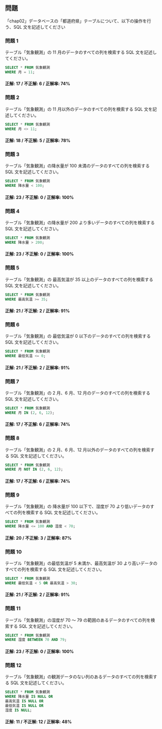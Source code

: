 ## 問題

「chap02」データベースの「都道府県」テーブルについて、以下の操作を行う、SQL 文を記述してください

### 問題 1

テーブル「気象観測」の 11 月のデータのすべての列を検索する SQL 文を記述してください。

```sql
SELECT * FROM 気象観測
WHERE 月 = 11;
```

#### 正解: 17 / 不正解: 6 / 正解率: 74%

### 問題 2

テーブル「気象観測」の 11 月以外のデータのすべての列を検索する SQL 文を記述してください。

```sql
SELECT * FROM 気象観測
WHERE 月 <> 11;
```

#### 正解: 18 / 不正解: 5 / 正解率: 78%

### 問題 3

テーブル「気象観測」の降水量が 100 未満のデータのすべての列を検索する SQL 文を記述してください。

```sql
SELECT * FROM 気象観測
WHERE 降水量 < 100;
```

#### 正解: 23 / 不正解: 0 / 正解率: 100%

### 問題 4

テーブル「気象観測」の降水量が 200 より多いデータのすべての列を検索する SQL 文を記述してください。

```sql
SELECT * FROM 気象観測
WHERE 降水量 > 200;
```

#### 正解: 23 / 不正解: 0 / 正解率: 100%

### 問題 5

テーブル「気象観測」の 最高気温が 35 以上のデータのすべての列を検索する SQL 文を記述してください。

```sql
SELECT * FROM 気象観測
WHERE 最高気温 >= 35;
```

#### 正解: 21 / 不正解: 2 / 正解率: 91%

### 問題 6

テーブル「気象観測」の 最低気温が 0 以下のデータのすべての列を検索する SQL 文を記述してください。

```sql
SELECT * FROM 気象観測
WHERE 最低気温 <= 0;
```

#### 正解: 21 / 不正解: 2 / 正解率: 91%

### 問題 7

テーブル「気象観測」の 2 月、6 月、12 月のデータのすべての列を検索する SQL 文を記述してください。

```sql
SELECT * FROM 気象観測
WHERE 月 IN (2, 6, 12);
```

#### 正解: 17 / 不正解: 6 / 正解率: 74%

### 問題 8

テーブル「気象観測」の 2 月、6 月、12 月以外のデータのすべての列を検索する SQL 文を記述してください。

```sql
SELECT * FROM 気象観測
WHERE 月 NOT IN (2, 6, 12);
```

#### 正解: 17 / 不正解: 6 / 正解率: 74%

### 問題 9

テーブル「気象観測」の 降水量が 100 以下で、湿度が 70 より低いデータのすべての列を検索する SQL 文を記述してください。

```sql
SELECT * FROM 気象観測
WHERE 降水量 <= 100 AND 湿度 < 70;
```

#### 正解: 20 / 不正解: 3 / 正解率: 87%

### 問題 10

テーブル「気象観測」の最低気温が 5 未満か、最高気温が 30 より高いデータのすべての列を検索する SQL 文を記述してください。

```sql
SELECT * FROM 気象観測
WHERE 最低気温 < 5 OR 最高気温 > 30;
```

#### 正解: 21 / 不正解: 2 / 正解率: 91%

### 問題 11

テーブル「気象観測」の湿度が 70 ～ 79 の範囲のあるデータのすべての列を検索する SQL 文を記述してください。

```sql
SELECT * FROM 気象観測
WHERE 湿度 BETWEEN 70 AND 79;
```

#### 正解: 23 / 不正解: 0 / 正解率: 100%

### 問題 12

テーブル「気象観測」の観測データのない列のあるデータのすべての列を検索する SQL 文を記述してください。

```sql
SELECT * FROM 気象観測
WHERE 降水量 IS NULL OR
最高気温 IS NULL OR
最低気温 IS NULL OR
湿度 IS NULL;
```

#### 正解: 11 / 不正解: 12 / 正解率: 48%
